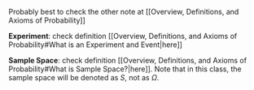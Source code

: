Probably best to check the other note at [[Overview, Definitions, and Axioms of Probability]]

**Experiment**: check definition [[Overview, Definitions, and Axioms of Probability#What is an Experiment and Event|here]]

**Sample Space**: check definition [[Overview, Definitions, and Axioms of Probability#What is Sample Space?|here]]. Note that in this class, the sample space will be denoted as $S$, not as $\Omega$.